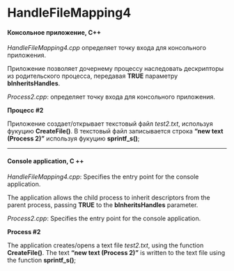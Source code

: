# HandleFileMapping4
#### Консольное приложение, C++

*HandleFileMapping4.cpp* определяет точку входа для консольного приложения.

Приложение позволяет дочернему процессу наследовать дескрипторы из родительского процесса, передавая **TRUE** параметру **bInheritsHandles**.

*Process2.cpp*: определяет точку входа для консольного приложения.
 
**Процесс #2**

Приложение создает/открывает текстовый файл *test2.txt*, используя фукуцию **CreateFile()**.
В текстовый файл записывается строка **“new text (Process 2)”** используя фукуцию **sprintf_s()**;


***

#### Console application, C ++

*HandleFileMapping4.cpp*: Specifies the entry point for the console application.

The application allows the child process to inherit descriptors from the parent process, passing **TRUE** to the **bInheritsHandles** parameter.

*Process2.cpp*: Specifies the entry point for the console application.
 
 
**Process #2**

The application creates/opens a text file *test2.txt*, using the function **CreateFile()**.
The text **“new text (Process 2)”** is written to the text file using the function **sprintf_s()**;
